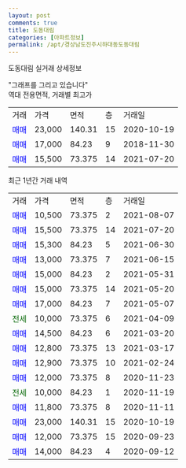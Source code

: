 ```yaml
---
layout: post
comments: true
title: 도동대림
categories: [아파트정보]
permalink: /apt/경상남도진주시하대동도동대림
---
```


도동대림 실거래 상세정보

<script type="text/javascript">
  google.charts.load('current', {'packages':['line', 'corechart']});
  google.charts.setOnLoadCallback(drawChart);

  function drawChart() {
    var data = new google.visualization.DataTable();
    data.addColumn('date', '거래일');
    data.addColumn('number', "매매");
    data.addColumn('number', "전세");
    data.addColumn('number', "전매");

    data.addRows([[new Date(Date.parse("2021-08-07")), 10500, null, null], [new Date(Date.parse("2021-07-20")), 15500, null, null], [new Date(Date.parse("2021-06-30")), 15300, null, null], [new Date(Date.parse("2021-06-15")), 13000, null, null], [new Date(Date.parse("2021-05-31")), 15000, null, null], [new Date(Date.parse("2021-05-20")), 15000, null, null], [new Date(Date.parse("2021-05-07")), 17000, null, null], [new Date(Date.parse("2021-04-09")), null, 10000, null], [new Date(Date.parse("2021-03-20")), 14500, null, null], [new Date(Date.parse("2021-03-17")), 12800, null, null], [new Date(Date.parse("2021-02-24")), 12900, null, null], [new Date(Date.parse("2020-11-23")), 12000, null, null], [new Date(Date.parse("2020-11-19")), null, 10000, null], [new Date(Date.parse("2020-11-11")), 11800, null, null], [new Date(Date.parse("2020-10-19")), 23000, null, null], [new Date(Date.parse("2020-09-23")), 12000, null, null], [new Date(Date.parse("2020-09-12")), 14000, null, null]]);

    var options = {
      hAxis: {
        format: 'yyyy/MM/dd'
      },    
      lineWidth: 0,
      pointsVisible: true,    
      title: '최근 1년간 유형별 실거래가 분포',
      legend: { position: 'bottom' }
    };

    var formatter = new google.visualization.NumberFormat({pattern:'###,###'} );
    formatter.format(data, 1);
    formatter.format(data, 2);
    
    setTimeout(function() {
        var chart = new google.visualization.LineChart(document.getElementById('columnchart_material'));
        chart.draw(data, (options));
        document.getElementById('loading').style.display = 'none';
    }, 1000);
  }
</script>


<div id="loading" style="z-index:20; display: block; margin-left: 0px">"그래프를 그리고 있습니다"</div>
<div id="columnchart_material" style="width: 95%; margin-left: 0px; display: block"></div>
<!-- contents start -->
역대 전용면적, 거래별 최고가
<table class="sortable">
    <tr>
      <td>거래</td>
      <td>가격</td>
      <td>면적</td>
      <td>층</td>
      <td>거래일</td>
    </tr>
        <tr>
          <td><a style="color: blue">매매</a></td>
          <td>23,000</td>
          <td>140.31</td>
          <td>15</td>
          <td>2020-10-19</td>
        </tr>            <tr>
          <td><a style="color: blue">매매</a></td>
          <td>17,000</td>
          <td>84.23</td>
          <td>9</td>
          <td>2018-11-30</td>
        </tr>            <tr>
          <td><a style="color: blue">매매</a></td>
          <td>15,500</td>
          <td>73.375</td>
          <td>14</td>
          <td>2021-07-20</td>
        </tr>        
    
    
</table>

최근 1년간 거래 내역

<table class="sortable">
    <tr>
      <td>거래</td>
      <td>가격</td>
      <td>면적</td>
      <td>층</td>
      <td>거래일</td>
    </tr>
    <tr>
      <td><a style="color: blue">매매</a></td>
      <td>10,500</td>
      <td>73.375</td>
      <td>2</td>
      <td>2021-08-07</td>
    </tr>          <tr>
      <td><a style="color: blue">매매</a></td>
      <td>15,500</td>
      <td>73.375</td>
      <td>14</td>
      <td>2021-07-20</td>
    </tr>          <tr>
      <td><a style="color: blue">매매</a></td>
      <td>15,300</td>
      <td>84.23</td>
      <td>5</td>
      <td>2021-06-30</td>
    </tr>          <tr>
      <td><a style="color: blue">매매</a></td>
      <td>13,000</td>
      <td>73.375</td>
      <td>7</td>
      <td>2021-06-15</td>
    </tr>          <tr>
      <td><a style="color: blue">매매</a></td>
      <td>15,000</td>
      <td>84.23</td>
      <td>2</td>
      <td>2021-05-31</td>
    </tr>          <tr>
      <td><a style="color: blue">매매</a></td>
      <td>15,000</td>
      <td>73.375</td>
      <td>14</td>
      <td>2021-05-20</td>
    </tr>          <tr>
      <td><a style="color: blue">매매</a></td>
      <td>17,000</td>
      <td>84.23</td>
      <td>7</td>
      <td>2021-05-07</td>
    </tr>          <tr>
      <td><a style="color: darkgreen">전세</a></td>
      <td>10,000</td>
      <td>73.375</td>
      <td>6</td>
      <td>2021-04-09</td>
    </tr>          <tr>
      <td><a style="color: blue">매매</a></td>
      <td>14,500</td>
      <td>84.23</td>
      <td>6</td>
      <td>2021-03-20</td>
    </tr>          <tr>
      <td><a style="color: blue">매매</a></td>
      <td>12,800</td>
      <td>73.375</td>
      <td>13</td>
      <td>2021-03-17</td>
    </tr>          <tr>
      <td><a style="color: blue">매매</a></td>
      <td>12,900</td>
      <td>73.375</td>
      <td>10</td>
      <td>2021-02-24</td>
    </tr>          <tr>
      <td><a style="color: blue">매매</a></td>
      <td>12,000</td>
      <td>73.375</td>
      <td>8</td>
      <td>2020-11-23</td>
    </tr>          <tr>
      <td><a style="color: darkgreen">전세</a></td>
      <td>10,000</td>
      <td>84.23</td>
      <td>1</td>
      <td>2020-11-19</td>
    </tr>          <tr>
      <td><a style="color: blue">매매</a></td>
      <td>11,800</td>
      <td>73.375</td>
      <td>8</td>
      <td>2020-11-11</td>
    </tr>          <tr>
      <td><a style="color: blue">매매</a></td>
      <td>23,000</td>
      <td>140.31</td>
      <td>15</td>
      <td>2020-10-19</td>
    </tr>          <tr>
      <td><a style="color: blue">매매</a></td>
      <td>12,000</td>
      <td>73.375</td>
      <td>15</td>
      <td>2020-09-23</td>
    </tr>          <tr>
      <td><a style="color: blue">매매</a></td>
      <td>14,000</td>
      <td>84.23</td>
      <td>4</td>
      <td>2020-09-12</td>
    </tr>      </table>
<!-- contents end -->    

